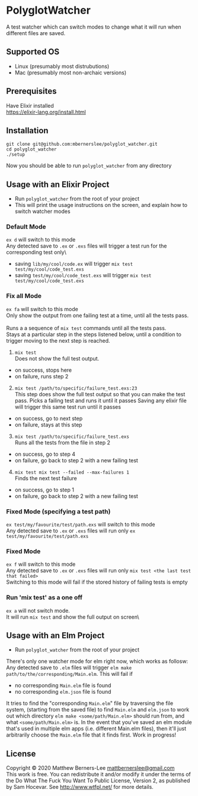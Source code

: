 # PolyglotWatcher
A test watcher which can switch modes to change what it will run when different files are saved.

## Supported OS
  - Linux (presumably most distrubutions)
  - Mac (presumably most non-archaic versions)

## Prerequisites
  Have Elixir installed\
  https://elixir-lang.org/install.html

## Installation
```
git clone git@github.com:mbernerslee/polyglot_watcher.git
cd polyglot_watcher
./setup
```

Now you should be able to run `polyglot_watcher` from any directory

## Usage with an Elixir Project
- Run `polyglot_watcher` from the root of your project
- This will print the usage instructions on the screen, and explain how to switch watcher modes

### Default Mode
`ex d` will switch to this mode\
Any detected save to `.ex` or `.exs` files will trigger a test run for the corresponding test only\
- saving `lib/my/cool/code.ex` will trigger `mix test test/my/cool/code_test.exs`
- saving `test/my/cool/code_test.exs` will trigger `mix test test/my/cool/code_test.exs`

### Fix all Mode
`ex fa` will switch to this mode\
Only show the output from one failing test at a time, until all the tests pass.\
\
Runs a a sequence of `mix test` commands until all the tests pass.\
Stays at a particular step in the steps listened below, until a condition to trigger moving to the next step is reached.

1. `mix test`\
Does not show the full test output.
- on success, stops here
- on failure, runs step 2
2. `mix test /path/to/specific/failure_test.exs:23`\
This step does show the full test output so that you can make the test pass.
Picks a failing test and runs it until it passes
Saving any elixir file will trigger this same test run until it passes
- on success, go to next step
- on failure, stays at this step
3. `mix test /path/to/specific/failure_test.exs`\
Runs all the tests from the file in step 2
- on success, go to step 4
- on failure, go back to step 2 with a new failing test
4. `mix test mix test --failed --max-failures 1`\
Finds the next test failure
- on success, go to step 1
- on failure, go back to step 2 with a new failing test

### Fixed Mode (specifying a test path)
`ex test/my/favourite/test/path.exs` will switch to this mode\
Any detected save to `.ex` or `.exs` files will run only `ex test/my/favourite/test/path.exs`

### Fixed Mode
`ex f` will switch to this mode\
Any detected save to `.ex` or `.exs` files will run only `mix test <the last test that failed>`\
Switching to this mode will fail if the stored history of failing tests is empty

### Run 'mix test' as a one off
`ex a` will not switch mode.\
It will run `mix test` and show the full output on screen\

## Usage with an Elm Project
- Run `polyglot_watcher` from the root of your project

There's only one watcher mode for elm right now, which works as follosw:
Any detected save to `.elm` files will trigger `elm make path/to/the/corresponding/Main.elm`.
This will fail if 
- no corresponding `Main.elm` file is found
- no corresponding `elm.json` file is found

It tries to find the "corresponding `Main.elm`" file by traversing the file system, (starting from the saved file) to find `Main.elm` and `elm.json` to work out which directory `elm make <some/path/Main.elm>` should run from, and what `<some/path/Main.elm>` is. In the event that you've saved an elm module that's used in multiple elm apps (i.e. different Main.elm files), then it'll just arbitrarily choose the `Main.elm` file that it finds first. Work in progress!


## License
Copyright © 2020 Matthew Berners-Lee mattbernerslee@gmail.com\
This work is free. You can redistribute it and/or modify it under the
terms of the Do What The Fuck You Want To Public License, Version 2,
as published by Sam Hocevar. See http://www.wtfpl.net/ for more details.
